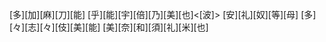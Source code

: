 [多][加][麻][刀][能] [乎][能][宇][倍][乃][美][也]<[波]> [安][礼][奴][等][母] [多][々][志][々][伎][美][能] [美][奈][和][須][礼][米][也]
